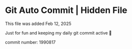 # Git Auto Commit | Hidden File

This file was added Feb 12, 2025

Just for fun and keeping my daily git commit active 🤪

commit number: 1990817
